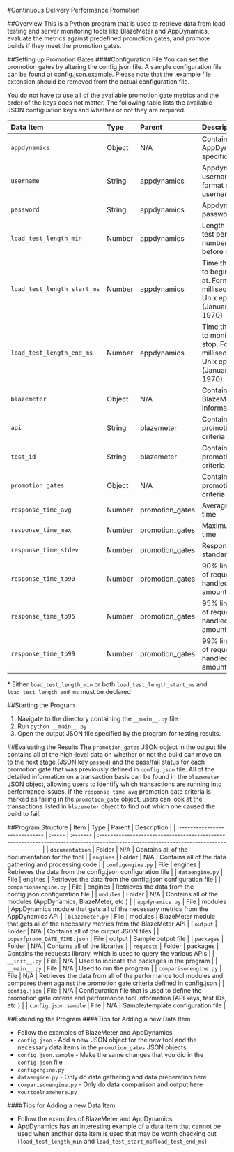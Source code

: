 #Continuous Delivery Performance Promotion

##Overview
This is a Python program that is used to retrieve data from load testing and server monitoring tools like BlazeMeter and AppDynamics, evaluate the metrics against predefined promotion gates, and promote builds if they meet the promotion gates.

##Setting up Promotion Gates
####Configuration File
You can set the promotion gates by altering the config.json file. A sample configuration file can be found at config.json.example. Please note that the .example file extension should be removed from the actual configuration file.

You do not have to use all of the available promotion gate metrics and the order of the keys does not matter. The following table lists the available JSON configuation keys and whether or not they are required.

| Data Item                     | Type   | Parent          | Description                                                                                                 | Required |
| :---------------------------- | :----- | :-------------- | :---------------------------------------------------------------------------------------------------------- | :------: |
| ``appdynamics``               | Object | N/A             | Contains all of the AppDynamics specific information                                                        | Yes      |
| ``username``                  | String | appdynamics     | Appdynamics username in the format of username@account                                                      | Yes      |
| ``password``                  | String | appdynamics     | Appdynamics password                                                                                        | Yes      |
| ``load_test_length_min``      | Number | appdynamics     | Length of the load test period (X number of minutes before current time)                                    | Yes*     |
| ``load_test_length_start_ms`` | Number | appdynamics     | Time that you want to begin monitoring at. Format is milliseconds after Unix epoch time (January 1st, 1970) | Yes*     |
| ``load_test_length_end_ms``   | Number | appdynamics     | Time that you want to monitoring to stop. Format is milliseconds after Unix epoch time (January 1st, 1970)  | Yes*     |
| ``blazemeter``                | Object | N/A             | Contains all of the BlazeMeter specific information                                                         | Yes      |
| ``api``                       | String | blazemeter      | Contains all of the promotion gate criteria                                                                 | Yes      |
| ``test_id``                   | String | blazemeter      | Contains all of the promotion gate criteria                                                                 | Yes      |
| ``promotion_gates``           | Object | N/A             | Contains all of the promotion gate criteria                                                                 | Yes      |
| ``response_time_avg``         | Number | promotion_gates | Average response time                                                                                       | No       |
| ``response_time_max``         | Number | promotion_gates | Maximum response time                                                                                       | No       |
| ``response_time_stdev``       | Number | promotion_gates | Response time standard deviation                                                                            | No       |
| ``response_time_tp90``        | Number | promotion_gates | 90% line -- 90% of requests were handled in this amount of time                                             | No       |
| ``response_time_tp95``        | Number | promotion_gates | 95% line -- 95% of requests were handled in this amount of time                                             | No       |
| ``response_time_tp99``        | Number | promotion_gates | 99% line -- 99% of requests were handled in this amount of time                                             | No       |

\* Either ``load_test_length_min`` or both ``load_test_length_start_ms`` and ``load_test_length_end_ms`` must be declared

##Starting the Program
1. Navigate to the directory containing the ``__main__.py`` file
2. Run ``python __main__.py``
3. Open the output JSON file specified by the program for testing results.

##Evaluating the Results
The ``promotion_gates`` JSON object in the output file contains all of the high-level data on whether or not the build can move on to the next stage (JSON key ``passed``) and the pass/fail status for each promotion gate that was previously defined in ``config.json`` file. All of the detailed information on a transaction basis can be found in the ``blazemeter`` JSON object, allowing users to identify which transactions are running into performance issues. If the ``response_time_avg`` promotion gate criteria is marked as failing in the ``promotion_gate`` object, users can look at the transactions listed in ``blazemeter`` object to find out which one caused the build to fail.

##Program Structure
| Item                           | Type   | Parent   | Description                                                                                                                              |
| :----------------------------- | :----- | :------- | :--------------------------------------------------------------------------------------------------------------------------------------- |
| ``documentation``              | Folder | N/A      | Contains all of the documentation for the tool                                                                                           |
| ``engines``                    | Folder | N/A      | Contains all of the data gathering and processing code                                                                                   |
| ``configengine.py``            | File   | engines  | Retrieves the data from the config.json configuration file                                                                               |
| ``dataengine.py``              | File   | engines  | Retrieves the data from the config.json configuration file                                                                               |
| ``comparionsengine.py``        | File   | engines  | Retrieves the data from the config.json configuration file                                                                               |
| ``modules``                    | Folder | N/A      | Contains all of the modules (AppDynamics, BlazeMeter, etc.)                                                                              |
| ``appdynamics.py``             | File   | modules  | AppDynamics module that gets all of the necessary metrics from the AppDynamics API                                                       |
| ``blazemeter.py``              | File   | modules  | BlazeMeter module that gets all of the necessary metrics from the BlazeMeter API                                                         |
| ``output``                     | Folder | N/A      | Contains all of the output JSON files                                                                                                    |
| ``cdperfpromo_DATE_TIME.json`` | File   | output   | Sample output file                                                                                                                       |
| ``packages``                   | Folder | N/A      | Contains all of the libraries                                                                                                            |
| ``requests``                   | Folder | packages | Contains the requests library, which is used to query the various APIs                                                                   |
| ``__init__.py``                | File   | N/A      | Used to indicate the packages in the program                                                                                             |
| ``__main__.py``                | File   | N/A      | Used to run the program                                                                                                                  |
| ``comparisonengine.py``        | File   | N/A      | Retrieves the data from all of the performance tool modules and compares them against the promotion gate criteria defined in config.json |
| ``config.json``                | File   | N/A      | Configuration file that is used to define the promotion gate criteria and performance tool information (API keys, test IDs, etc.)        |
| ``config.json.sample``         | File   | N/A      | Sample/template configuration file                                                                                                       |

##Extending the Program
####Tips for Adding a new Data Item
 * Follow the examples of BlazeMeter and AppDynamics
 * ``config.json``         - Add a new JSON object for the new tool and the necessary data items in the ``promotion_gates`` JSON objects
 * ``config.json.sample``  - Make the same changes that you did in the ``config.json`` file
 * ``configengine.py``
 * ``dataengine.py``       - Only do data gathering and data preperation here
 * ``comparisonengine.py`` - Only do data comparison and output here
 * ``yourtoolnamehere.py``

####Tips for Adding a new Data Item
 * Follow the examples of BlazeMeter and AppDynamics.
 * AppDynamics has an interesting example of a data item that cannot be used when another data item is used that may be worth checking out (``load_test_length_min`` and ``load_test_start_ms``/``load_test_end_ms``)
